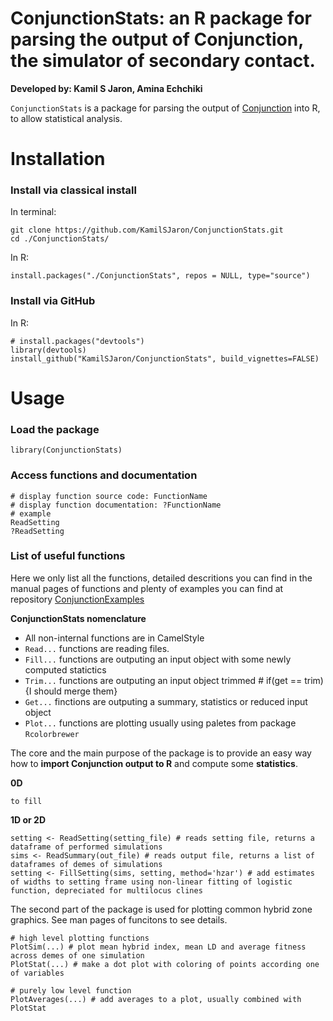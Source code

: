 # ConjunctionStats: an R package for parsing the output of Conjunction, the simulator of secondary contact.

**Developed by: Kamil S Jaron, Amina Echchiki**

```ConjunctionStats``` is a package for parsing the output of
[Conjunction](https://github.com/KamilSJaron/Conjunction) into R, to
allow statistical analysis.

# Installation

### Install via classical install

In terminal:

    git clone https://github.com/KamilSJaron/ConjunctionStats.git
    cd ./ConjunctionStats/

In R:
``` {r}
install.packages("./ConjunctionStats", repos = NULL, type="source")
```
### Install via GitHub

In R:

``` {r}
# install.packages("devtools")
library(devtools)
install_github("KamilSJaron/ConjunctionStats", build_vignettes=FALSE)
```

# Usage

### Load the package

``` {r}
library(ConjunctionStats)
```

### Access functions and documentation

``` {r}
# display function source code: FunctionName
# display function documentation: ?FunctionName
# example
ReadSetting
?ReadSetting
```

### List of useful functions

Here we only list all the functions, detailed descritions you can find in the manual pages of functions and plenty of examples you can find at repository [ConjunctionExamples](https://github.com/KamilSJaron/ConjunctionExamples)

**ConjunctionStats nomenclature**

* All non-internal functions are in CamelStyle
* `Read...` functions are reading files.
* `Fill...` functions are outputing an input object with some newly computed statictics
* `Trim...` functions are outputing an input object trimmed # if(get == trim){I should merge them}
* `Get...` finctions are outputing a summary, statistics or reduced input object
* `Plot...` functions are plotting usually using paletes from package `Rcolorbrewer`

The core and the main purpose of the package is to provide an easy way how to **import Conjunction output to R** and compute some **statistics**.

**0D**

```{r}
to fill
```

**1D or 2D** 

``` {r}
setting <- ReadSetting(setting_file) # reads setting file, returns a dataframe of performed simulations
sims <- ReadSummary(out_file) # reads output file, returns a list of dataframes of demes of simulations
setting <- FillSetting(sims, setting, method='hzar') # add estimates of widths to setting frame using non-linear fitting of logistic function, depreciated for multilocus clines
```

The second part of the package is used for plotting common hybrid zone graphics. See man pages of funcitons to see details.

```{r}
# high level plotting functions
PlotSim(...) # plot mean hybrid index, mean LD and average fitness across demes of one simulation
PlotStat(...) # make a dot plot with coloring of points according one of variables

# purely low level function
PlotAverages(...) # add averages to a plot, usually combined with PlotStat
```
